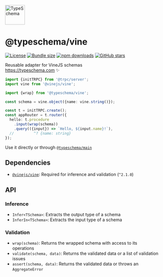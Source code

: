 <!-- This file is generated. Do not modify it manually! -->

<img src="https://typeschema.com/assets/logo.png" width="64px" alt="TypeSchema" />
<h1>@typeschema/vine</h1>
<p>
  <a href="https://opensource.org/licenses/MIT" rel="nofollow"><img src="https://img.shields.io/github/license/decs/typeschema" alt="License"></a>
  <a href="https://bundlephobia.com/package/@typeschema/vine" rel="nofollow"><img src="https://img.shields.io/bundlephobia/minzip/%40typeschema%2Fvine" alt="Bundle size"></a>
  <a href="https://www.npmjs.com/package/@typeschema/vine" rel="nofollow"><img src="https://img.shields.io/npm/dw/@typeschema/vine.svg" alt="npm downloads"></a>
  <a href="https://github.com/decs/typeschema/stargazers" rel="nofollow"><img src="https://img.shields.io/github/stars/decs/typeschema" alt="GitHub stars"></a>
</p>
<p>
  Reusable adapter for VineJS schemas
  <br />
  <a href="https://typeschema.com">https://typeschema.com</a> ✨
</p>

```ts
import {initTRPC} from '@trpc/server';
import vine from '@vinejs/vine';

import {wrap} from '@typeschema/vine';

const schema = vine.object({name: vine.string()});

const t = initTRPC.create();
const appRouter = t.router({
  hello: t.procedure
    .input(wrap(schema))
    .query(({input}) => `Hello, ${input.name}!`),
  //         ^? {name: string}
});

```

Use it directly or through [`@typeschema/main`](https://github.com/decs/typeschema/tree/main/packages/main)

## Dependencies
- [`@vinejs/vine`](https://www.npmjs.com/package/@vinejs/vine): Required for inference and validation (`^2.1.0`)

## API

### Inference
- `Infer<TSchema>`: Extracts the output type of a schema
- `InferIn<TSchema>`: Extracts the input type of a schema

### Validation
- `wrap(schema)`: Returns the wrapped schema with access to its operations
- `validate(schema, data)`: Returns the validated data or a list of validation issues
- `assert(schema, data)`: Returns the validated data or throws an `AggregateError`
